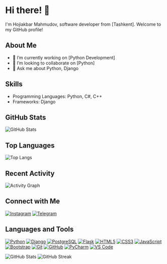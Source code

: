 # Hi there! 👋

I'm Hojiakbar Mahmudov, software developer from [Tashkent]. Welcome to my GitHub profile!

## About Me

- 🔭 I’m currently working on [Python Development]
- 👯 I’m looking to collaborate on [Python]
- 💬 Ask me about Python, Django

## Skills

- Programming Languages: Python, C#, C++
- Frameworks: Django

## GitHub Stats

![GitHub Stats](https://github-readme-stats.vercel.app/api?username=hojimahmudov&show_icons=true)

## Top Languages

![Top Langs](https://github-readme-stats.vercel.app/api/top-langs/?username=hojimahmudov)

## Recent Activity

![Activity Graph](https://activity-graph.herokuapp.com/graph?username=hojimahmudov)

## Connect with Me

[![Instagram](https://img.shields.io/badge/-Instagram-E4405F?style=flat-square&logo=instagram&logoColor=white)](https://www.instagram.com/hoji_azamovich)
[![Telegram](https://img.shields.io/badge/-Telegram-2CA5E0?style=flat-square&logo=telegram&logoColor=white)](https://t.me/hoji_azamovich)

## Languages and Tools

[![Python](https://img.shields.io/badge/-Python-3776AB?style=flat-square&logo=python&logoColor=white)](https://www.python.org/)
[![Django](https://img.shields.io/badge/-Django-092E20?style=flat-square&logo=django&logoColor=white)](https://www.djangoproject.com/)
[![PostgreSQL](https://img.shields.io/badge/-PostgreSQL-336791?style=flat-square&logo=postgresql&logoColor=white)](https://www.postgresql.org/)
[![Flask](https://img.shields.io/badge/-Flask-000000?style=flat-square&logo=flask&logoColor=white)](https://flask.palletsprojects.com/en/2.0.x/)
[![HTML5](https://img.shields.io/badge/-HTML5-E34F26?style=flat-square&logo=html5&logoColor=white)](https://developer.mozilla.org/en-US/docs/Web/Guide/HTML/HTML5)
[![CSS3](https://img.shields.io/badge/-CSS3-1572B6?style=flat-square&logo=css3&logoColor=white)](https://developer.mozilla.org/en-US/docs/Web/CSS)
[![JavaScript](https://img.shields.io/badge/-JavaScript-F7DF1E?style=flat-square&logo=javascript&logoColor=black)](https://developer.mozilla.org/en-US/docs/Web/JavaScript)
[![Bootstrap](https://img.shields.io/badge/-Bootstrap-563D7C?style=flat-square&logo=bootstrap&logoColor=white)](https://getbootstrap.com/)
[![Git](https://img.shields.io/badge/-Git-F05032?style=flat-square&logo=git&logoColor=white)](https://git-scm.com/)
[![GitHub](https://img.shields.io/badge/-GitHub-181717?style=flat-square&logo=github&logoColor=white)](https://github.com/)
[![PyCharm](https://img.shields.io/badge/-PyCharm-000000?style=flat-square&logo=pycharm&logoColor=white)](https://www.jetbrains.com/pycharm/)
[![VS Code](https://img.shields.io/badge/-VS%20Code-007ACC?style=flat-square&logo=visual-studio-code&logoColor=white)](https://code.visualstudio.com/)

![GitHub Stats](https://github-readme-stats.vercel.app/api/?username=hojimahmudov&show_icons=true&hide_rank=true&include_all_commits=true)
![GitHub Streak](https://github-readme-streak-stats.herokuapp.com/?user=hojimahmudov)


<!--
**hojimahmudov/hojimahmudov** is a ✨ _special_ ✨ repository because its `README.md` (this file) appears on your GitHub profile.

Here are some ideas to get you started:

- 🔭 I’m currently working on ...
- 🌱 I’m currently learning ...
- 👯 I’m looking to collaborate on ...
- 🤔 I’m looking for help with ...
- 💬 Ask me about ...
- 📫 How to reach me: ...
- 😄 Pronouns: ...
- ⚡ Fun fact: ...
-->
